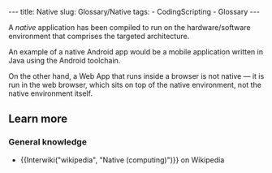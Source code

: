 --- title: Native slug: Glossary/Native tags: - CodingScripting - Glossary ---

A _native_ application has been compiled to run on the hardware/software environment that comprises the targeted architecture.

An example of a native Android app would be a mobile application written in Java using the Android toolchain.

On the other hand, a Web App that runs inside a browser is not native — it is run in the web browser, which sits on top of the native environment, not the native environment itself.

## Learn more

### General knowledge

- {{Interwiki("wikipedia", "Native (computing)")}} on Wikipedia
